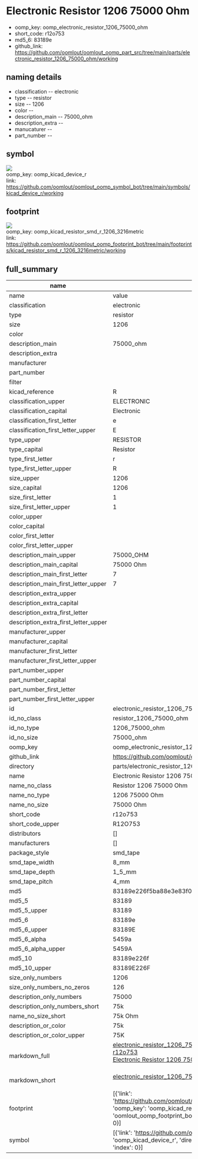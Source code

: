 # Electronic Resistor 1206 75000 Ohm

  
* oomp_key: oomp_electronic_resistor_1206_75000_ohm 
* short_code: r12o753
* md5_6: 83189e  
* github_link: https://github.com/oomlout/oomlout_oomp_part_src/tree/main/parts/electronic_resistor_1206_75000_ohm/working  
## naming details
* classification -- electronic
* type -- resistor
* size -- 1206
* color -- 
* description_main -- 75000_ohm
* description_extra -- 
* manucaturer -- 
* part_number -- 



## symbol

![](symbol/{index}/working/working_600.png)  
oomp_key: oomp_kicad_device_r  
link: https://github.com/oomlout/oomlout_oomp_symbol_bot/tree/main/symbols/kicad_device_r/working  

## footprint

![](footprint/{index}/working/working_600.png)  
oomp_key: oomp_kicad_resistor_smd_r_1206_3216metric  
link: https://github.com/oomlout/oomlout_oomp_footprint_bot/tree/main/footprints/kicad_resistor_smd_r_1206_3216metric/working  

## full_summary
| name | value | 
| --- | --- | 
| name | value | 
| classification | electronic | 
| type | resistor | 
| size | 1206 | 
| color |  | 
| description_main | 75000_ohm | 
| description_extra |  | 
| manufacturer |  | 
| part_number |  | 
| filter |  | 
| kicad_reference | R | 
| classification_upper | ELECTRONIC | 
| classification_capital | Electronic | 
| classification_first_letter | e | 
| classification_first_letter_upper | E | 
| type_upper | RESISTOR | 
| type_capital | Resistor | 
| type_first_letter | r | 
| type_first_letter_upper | R | 
| size_upper | 1206 | 
| size_capital | 1206 | 
| size_first_letter | 1 | 
| size_first_letter_upper | 1 | 
| color_upper |  | 
| color_capital |  | 
| color_first_letter |  | 
| color_first_letter_upper |  | 
| description_main_upper | 75000_OHM | 
| description_main_capital | 75000 Ohm | 
| description_main_first_letter | 7 | 
| description_main_first_letter_upper | 7 | 
| description_extra_upper |  | 
| description_extra_capital |  | 
| description_extra_first_letter |  | 
| description_extra_first_letter_upper |  | 
| manufacturer_upper |  | 
| manufacturer_capital |  | 
| manufacturer_first_letter |  | 
| manufacturer_first_letter_upper |  | 
| part_number_upper |  | 
| part_number_capital |  | 
| part_number_first_letter |  | 
| part_number_first_letter_upper |  | 
| id | electronic_resistor_1206_75000_ohm | 
| id_no_class | resistor_1206_75000_ohm | 
| id_no_type | 1206_75000_ohm | 
| id_no_size | 75000_ohm | 
| oomp_key | oomp_electronic_resistor_1206_75000_ohm | 
| github_link | https://github.com/oomlout/oomlout_oomp_part_src/tree/main/parts/electronic_resistor_1206_75000_ohm/working | 
| directory | parts/electronic_resistor_1206_75000_ohm | 
| name | Electronic Resistor 1206 75000 Ohm | 
| name_no_class | Resistor 1206 75000 Ohm | 
| name_no_type | 1206 75000 Ohm | 
| name_no_size | 75000 Ohm | 
| short_code | r12o753 | 
| short_code_upper | R12O753 | 
| distributors | [] | 
| manufacturers | [] | 
| package_style | smd_tape | 
| smd_tape_width | 8_mm | 
| smd_tape_depth | 1_5_mm | 
| smd_tape_pitch | 4_mm | 
| md5 | 83189e226f5ba88e3e83f03c6ea1580a | 
| md5_5 | 83189 | 
| md5_5_upper | 83189 | 
| md5_6 | 83189e | 
| md5_6_upper | 83189E | 
| md5_6_alpha | 5459a | 
| md5_6_alpha_upper | 5459A | 
| md5_10 | 83189e226f | 
| md5_10_upper | 83189E226F | 
| size_only_numbers | 1206 | 
| size_only_numbers_no_zeros | 126 | 
| description_only_numbers | 75000 | 
| description_only_numbers_short | 75k | 
| name_no_size_short | 75k Ohm | 
| description_or_color | 75k | 
| description_or_color_upper | 75K | 
| markdown_full | [electronic_resistor_1206_75000_ohm](https://github.com/oomlout/oomlout_oomp_part_src/tree/main/parts/electronic_resistor_1206_75000_ohm/working)<br>[r12o753](https://github.com/oomlout/oomlout_oomp_part_src/tree/main/parts/electronic_resistor_1206_75000_ohm/working)<br>[Electronic Resistor 1206 75000 Ohm](https://github.com/oomlout/oomlout_oomp_part_src/tree/main/parts/electronic_resistor_1206_75000_ohm/working)<br><br> | 
| markdown_short | [electronic_resistor_1206_75000_ohm](https://github.com/oomlout/oomlout_oomp_part_src/tree/main/parts/electronic_resistor_1206_75000_ohm/working)<br><br> | 
| footprint | [{'link': 'https://github.com/oomlout/oomlout_oomp_footprint_bot/tree/main/foootprntss/kicad_resistor_smd_r_1206_3216metric', 'oomp_key': 'oomp_kicad_resistor_smd_r_1206_3216metric', 'directory': 'oomlout_oomp_footprint_bot/footprints/kicad_resistor_smd_r_1206_3216metric//working/working.kicad_mod', 'index': 0}] | 
| symbol | [{'link': 'https://github.com/oomlout/oomlout_oomp_symbol_bot/tree/main/symbols/kicad_device_r', 'oomp_key': 'oomp_kicad_device_r', 'directory': 'oomlout_oomp_symbol_bot/symbols/kicad_device_r//working/working.kicad_sym', 'index': 0}] | 
